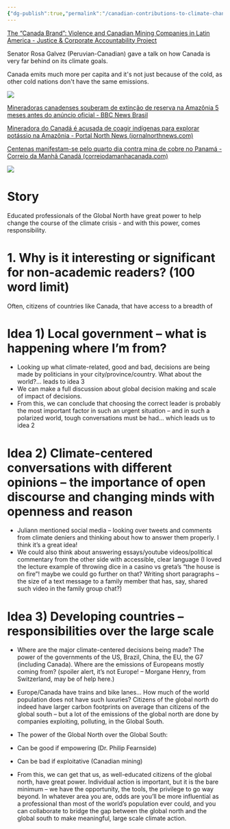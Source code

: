 ```yaml
---
{"dg-publish":true,"permalink":"/canadian-contributions-to-climate-change-pollution-and-mining/","tags":["tribble"]}
---
```


[The “Canada Brand”: Violence and Canadian Mining Companies in Latin America - Justice & Corporate Accountability Project](https://justice-project.org/the-canada-brand-violence-and-canadian-mining-companies-in-latin-america/)


Senator Rosa Galvez (Peruvian-Canadian) gave a talk on how Canada is very far behind on its climate goals.

Canada emits much more per capita and it's not just because of the cold, as other cold nations don't have the same emissions.

![](https://i.imgur.com/sP7S0d1.png)


[Mineradoras canadenses souberam de extinção de reserva na Amazônia 5 meses antes do anúncio oficial - BBC News Brasil](https://www.bbc.com/portuguese/brasil-41033211)

[Mineradora do Canadá é acusada de coagir indígenas para explorar potássio na Amazônia - Portal North News (jornalnorthnews.com)](https://jornalnorthnews.com/noticia/2994/mineradora-do-canada-e-acusada-de-coagir-indigenas-para-explorar-potassio-na-amazonia)

[Centenas manifestam-se pelo quarto dia contra mina de cobre no Panamá - Correio da Manhã Canadá (correiodamanhacanada.com)](https://www.correiodamanhacanada.com/centenas-manifestam-se-pelo-quarto-dia-contra-mina-de-cobre-no-panama/)


![](https://i.imgur.com/h4lFBWj.png)



# Story
Educated professionals of the Global North have great power to help change the course of the climate crisis - and with this power, comes responsibility.

# 1. Why is it interesting or significant for non-academic readers? (100 word limit)
Often, citizens of countries like Canada, that have access to a breadth of 
# Idea 1) Local government – what is happening where I’m from?

- Looking up what climate-related, good and bad, decisions are being made by politicians in your city/province/country. What about the world?... leads to idea 3
- We can make a full discussion about global decision making and scale of impact of decisions.
- From this, we can conclude that choosing the correct leader is probably the most important factor in such an urgent situation – and in such a polarized world, tough conversations must be had… which leads us to idea 2

# Idea 2) Climate-centered conversations with different opinions – the importance of open discourse and changing minds with openness and reason

- Juliann mentioned social media – looking over tweets and comments from climate deniers and thinking about how to answer them properly. I think it’s a great idea!
- We could also think about answering essays/youtube videos/political commentary from the other side with accessible, clear language (I loved the lecture example of throwing dice in a casino vs greta’s “the house is on fire”! maybe we could go further on that? Writing short paragraphs – the size of a text message to a family member that has, say, shared such video in the family group chat?)

# Idea 3) Developing countries – responsibilities over the large scale

- Where are the major climate-centered decisions being made? The power of the governments of the US, Brazil, China, the EU, the G7 (including Canada). Where are the emissions of Europeans mostly coming from? (spoiler alert, it’s not Europe! – Morgane Henry, from Switzerland, may be of help here.)

- Europe/Canada have trains and bike lanes… How much of the world population does not have such luxuries? Citizens of the global north do indeed have larger carbon footprints on average than citizens of the global south – but a lot of the emissions of the global north are done by companies exploiting, polluting, in the Global South.
- The power of the Global North over the Global South:

- Can be good if empowering (Dr. Philip Fearnside)
- Can be bad if exploitative (Canadian mining)

- From this, we can get that us, as well-educated citizens of the global north, have great power. Individual action is important, but it is the bare minimum – we have the opportunity, the tools, the privilege to go way beyond. In whatever area you are, odds are you’ll be more influential as a professional than most of the world’s population ever could, and you can collaborate to bridge the gap between the global north and the global south to make meaningful, large scale climate action.


